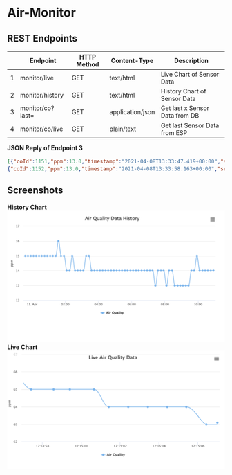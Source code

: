 # Air-Monitor

## REST Endpoints
|   | Endpoint         | HTTP Method | Content-Type     | Description                    |
|---|------------------|-------------|------------------|--------------------------------|
| 1 | monitor/live     | GET         | text/html        | Live Chart of Sensor Data      |
| 2 | monitor/history  | GET         | text/html        | History Chart of Sensor Data   |
| 3 | monitor/co?last= | GET         | application/json | Get last x Sensor Data from DB |
| 4 | monitor/co/live  | GET         | plain/text       | Get last Sensor Data from ESP  |

**JSON Reply of Endpoint 3**
``` JSON
[{"coId":1151,"ppm":13.0,"timestamp":"2021-04-08T13:33:47.419+00:00","sensorId":0},
{"coId":1152,"ppm":13.0,"timestamp":"2021-04-08T13:33:58.163+00:00","sensorId":0}]
```
## Screenshots
**History Chart**
![Screenshot 1](/screenshots/Screenshot_1.png)
**Live Chart**
![Screenshot 2](/screenshots/Screenshot_2.png)

